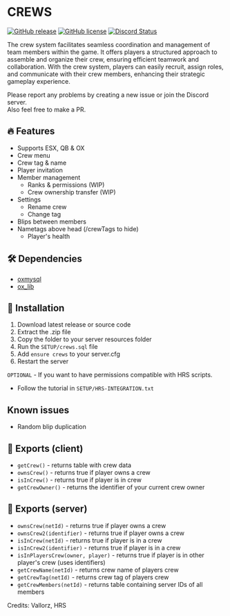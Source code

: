 # CREWS
[![GitHub release](https://img.shields.io/github/v/release/LikeManTV/crews.svg)](https://github.com/LikeManTV/crews/releases/latest)
[![GitHub license](https://img.shields.io/github/license/LikeManTV/crews.svg)](LICENSE)
<a href="https://discordapp.com/invite/55aQNKzQVW" title="Chat on Discord"><img alt="Discord Status" src="https://discordapp.com/api/guilds/912329245789933569/widget.png"></a>

The crew system facilitates seamless coordination and management of team members within the game. It offers players a structured approach to assemble and organize their crew, ensuring efficient teamwork and collaboration. With the crew system, players can easily recruit, assign roles, and communicate with their crew members, enhancing their strategic gameplay experience.

Please report any problems by creating a new issue or join the Discord server.<br/>
Also feel free to make a PR.

## 🔥 Features
- Supports ESX, QB & OX
- Crew menu
- Crew tag & name
- Player invitation
- Member management
  - Ranks & permissions (WIP)
  - Crew ownership transfer (WIP)
- Settings
  - Rename crew
  - Change tag
- Blips between members
- Nametags above head (/crewTags to hide)
  - Player's health

## 🛠️ Dependencies
- [oxmysql](https://github.com/overextended/oxmysql)
- [ox_lib](https://github.com/overextended/ox_lib)

## 📲 Installation
1. Download latest release or source code
2. Extract the .zip file
3. Copy the folder to your server resources folder
4. Run the `SETUP/crews.sql` file
5. Add `ensure crews` to your server.cfg
6. Restart the server

`OPTIONAL` - If you want to have permissions compatible with HRS scripts.
- Follow the tutorial in `SETUP/HRS-INTEGRATION.txt`

## Known issues
- Random blip duplication

## 📝 Exports (client)
- `getCrew()` - returns table with crew data
- `ownsCrew()` - returns true if player owns a crew
- `isInCrew()` - returns true if player is in crew
- `getCrewOwner()` - returns the identifier of your current crew owner

## 📝 Exports (server)
- `ownsCrew(netId)` - returns true if player owns a crew
- `ownsCrew2(identifier)` - returns true if player owns a crew
- `isInCrew(netId)` - returns true if player is in a crew
- `isInCrew2(identifier)` - returns true if player is in a crew
- `isInPlayersCrew(owner, player)` - returns true if player is in other player's crew (uses identifiers)
- `getCrewName(netId)` - returns crew name of players crew
- `getCrewTag(netId)` - returns crew tag of players crew
- `getCrewMembers(netId)` - returns table containing server IDs of all members

Credits: Vallorz, HRS
